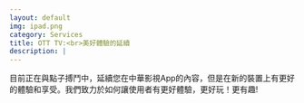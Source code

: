 ```yaml
---
layout: default
img: ipad.png
category: Services
title: OTT TV:<br>美好體驗的延續 
description: |
---
```

  目前正在與點子搏鬥中，延續您在中華影視App的內容，但是在新的裝置上有更好的體驗和享受。我們致力於如何讓使用者有更好體驗，更好玩！更有趣!